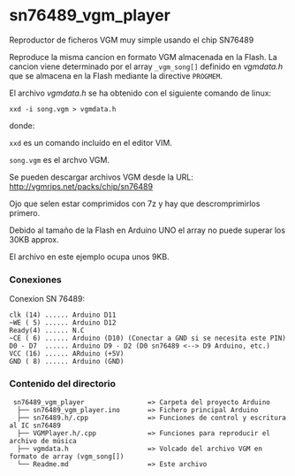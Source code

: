 # sn76489_vgm_player
Reproductor de ficheros VGM muy simple usando el chip SN76489

Reproduce la misma cancion en formato VGM almacenada en la Flash. La cancion viene determinado por el array `_vgm_song[]` definido en *vgmdata.h* que se almacena en la Flash mediante la directive `PROGMEM`.

El archivo *vgmdata.h* se ha obtenido con el siguiente comando de linux:

`xxd -i song.vgm > vgmdata.h`

donde: 

  `xxd` es un comando incluído en el editor VIM.

  `song.vgm` es el archvo VGM. 
  
  Se pueden descargar archivos VGM desde la URL: http://vgmrips.net/packs/chip/sn76489
  
Ojo que selen estar comprimidos con 7z y hay que descromprimirlos primero.

Debido al tamaño de la Flash en Arduino UNO el array no puede superar los 30KB approx.

El archivo en este ejemplo ocupa unos 9KB.
### Conexiones

Conexion SN 76489:
```
clk (14) ...... Arduino D11
~WE ( 5) ...... Arduino D12
Ready(4) ...... N.C
~CE ( 6) ...... Arduino (D10) (Conectar a GND si se necesita este PIN)
D0 - D7  ...... Arduino D9 - D2 (D0 sn76489 <--> D9 Arduino, etc.)
VCC (16) ...... ARduino (+5V)
GND ( 8) ...... Arduino (GND)
```

### Contenido del directorio
```
 sn76489_vgm_player                => Carpeta del proyecto Arduino
  ├── sn76489_vgm_player.ino       => Fichero principal Arduino
  ├── sn76489.h/.cpp               => Funciones de control y escritura al IC sn76489
  ├── VGMPlayer.h/.cpp             => Funciones para reproducir el archivo de música
  ├── vgmdata.h                    => Volcado del archivo VGM en formato de array (vgm_song[])  
  └── Readme.md                    => Este archivo
```
